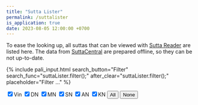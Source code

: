 ```yaml
---
title: "Sutta Lister"
permalink: /suttalister
is_application: true
date: 2023-08-05 12:00:00 +0700
---
```


To ease the looking up, all suttas that can be viewed with [Sutta Reader](/suttareader) are listed here. The data from [SuttaCentral](https://suttacentral.net) are prepared offline, so they can be not up-to-date.

{% include pali_input.html search_button="Filter" search_func="suttaLister.filter();" after_clear="suttaLister.filter();" placeholder="Filter ..." %}
<div style="padding-bottom:10px">
<span><label for="cbvin"><input type="checkbox" id="cbvin" onChange="suttaLister.filter();" checked>Vin</label> <label for="cbdn"><input type="checkbox" id="cbdn" onChange="suttaLister.filter();" checked>DN</label> <label for="cbmn"><input type="checkbox" id="cbmn" onChange="suttaLister.filter();" checked>MN</label> <label for="cbsn"><input type="checkbox" id="cbsn" onChange="suttaLister.filter();" checked>SN</label> <label for="cban"><input type="checkbox" id="cban" onChange="suttaLister.filter();" checked>AN</label> <label for="cbkn"><input type="checkbox" id="cbkn" onChange="suttaLister.filter();" checked>KN</label> <button onClick="suttaLister.groupSelect(true);">All</button> <button onClick="suttaLister.groupSelect(false);">None</button></span><span class="label" id="wordcount" style="display:none;"></span>
</div>
<div id="listresult"></div>
<script src="/assets/js/suttalister.js"></script>
<script>
	suttaLister.paliInput = paliInput;
	suttaLister.loadSuttaList();
</script>

